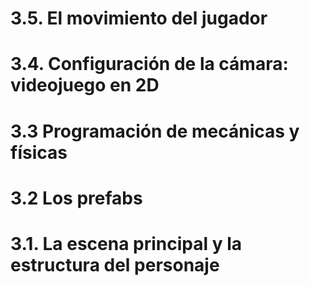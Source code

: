 # 3.5. El movimiento del jugador

# 3.4. Configuración de la cámara: videojuego en 2D

# 3.3 Programación de mecánicas y físicas

# 3.2 Los prefabs 

# 3.1. La escena principal y la estructura del personaje
